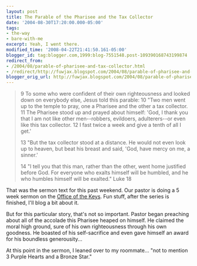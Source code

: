```yaml
---
layout: post
title: The Parable of the Pharisee and the Tax Collector
date: '2004-08-30T17:20:00.000-05:00'
tags:
- the-way
- bare-with-me
excerpt: Yeah, I went there.
modified_time: '2008-04-22T21:41:50.161-05:00'
blogger_id: tag:blogger.com,1999:blog-7551548.post-109390168743199874
redirect_from: 
- /2004/08/parable-of-pharisee-and-tax-collector.html
- /redirect/http://fuwjax.blogspot.com/2004/08/parable-of-pharisee-and-tax-collector.html
blogger_orig_url: http://fuwjax.blogspot.com/2004/08/parable-of-pharisee-and-tax-collector.html
---
```


> 9 To some who were confident of their own righteousness and looked down on everybody else, Jesus told this parable: 10 "Two men went up to the temple to pray, one a Pharisee and the other a tax collector. 11 The Pharisee stood up and prayed about himself: 'God, I thank you that I am not like other men--robbers, evildoers, adulterers--or even like this tax collector. 12 I fast twice a week and give a tenth of all I get.'
> 
> 13 "But the tax collector stood at a distance. He would not even look up to heaven, but beat his breast and said, 'God, have mercy on me, a sinner.'
> 
> 14 "I tell you that this man, rather than the other, went home justified before God. For everyone who exalts himself will be humbled, and he who humbles himself will be exalted."
> Luke 18

That was the sermon text for this past weekend.  Our pastor is doing a 5 week sermon on the [Office of the Keys](http://biblegateway.com/cgi-bin/bible?passage=MATT+18:+15-20&language=english&version=NIV&showfn=on&showxref=on).  Fun stuff, after the series is finished, I'll blog a bit about it.

But for this particular story, that's not so important.  Pastor began preaching about all of the accolade this Pharisee heaped on himself.  He claimed the moral high ground, sure of his own righteousness through his own goodness.  He boasted of his self-sacrifice and even gave himself an award for his boundless generousity...

At this point in the sermon, I leaned over to my roommate... "not to mention 3 Purple Hearts and a Bronze Star."